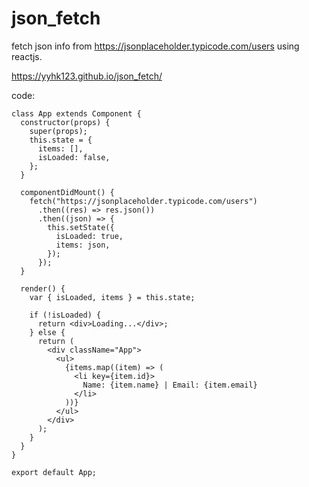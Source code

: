 # json_fetch

fetch json info from 
https://jsonplaceholder.typicode.com/users
using reactjs.

https://yyhk123.github.io/json_fetch/

code:
```
class App extends Component {
  constructor(props) {
    super(props);
    this.state = {
      items: [],
      isLoaded: false,
    };
  }

  componentDidMount() {
    fetch("https://jsonplaceholder.typicode.com/users")
      .then((res) => res.json())
      .then((json) => {
        this.setState({
          isLoaded: true,
          items: json,
        });
      });
  }

  render() {
    var { isLoaded, items } = this.state;

    if (!isLoaded) {
      return <div>Loading...</div>;
    } else {
      return (
        <div className="App">
          <ul>
            {items.map((item) => (
              <li key={item.id}>
                Name: {item.name} | Email: {item.email}
              </li>
            ))}
          </ul>
        </div>
      );
    }
  }
}

export default App;
```
